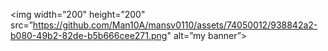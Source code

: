 <p align=”center”>
  
<img width=”200" height=”200" src=”https://github.com/Man10A/mansv0110/assets/74050012/938842a2-b080-49b2-82de-b5b666cee271.png" alt=”my banner”>
                                                                                                                                
</p>  
                                                                                                                              
